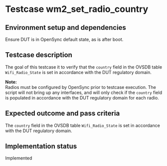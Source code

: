 # Testcase wm2_set_radio_country

## Environment setup and dependencies

Ensure DUT is in OpenSync default state, as is after boot.

## Testcase description

The goal of this testcase it to verify that the `country` field in the OVSDB
table `Wifi_Radio_State` is set in accordance with the DUT regulatory domain.

**Note:**\
Radios must be configured by OpenSync prior to testcase execution. The script
will not bring up any interfaces, and will only check if the `country` field is
populated in accordance with the DUT regulatory domain for each radio.

## Expected outcome and pass criteria

The `country` field in the OVSDB table `Wifi_Radio_State` is set in accordance
with the DUT regulatory domain.

## Implementation status

Implemented
